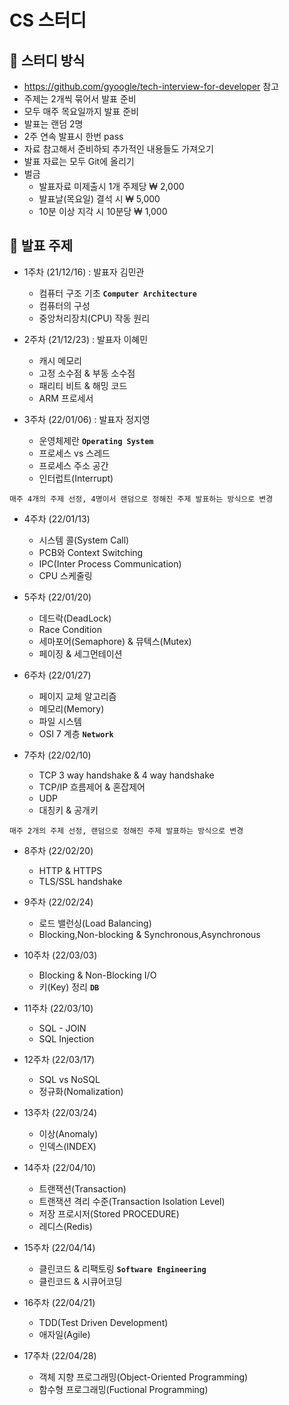 # CS 스터디

## 📌 스터디 방식
- https://github.com/gyoogle/tech-interview-for-developer 참고
- 주제는 2개씩 묶어서 발표 준비
- 모두 매주 목요일까지 발표 준비
- 발표는 랜덤 2명
- 2주 연속 발표시 한번 pass
- 자료 참고해서 준비하되 추가적인 내용들도 가져오기
- 발표 자료는 모두 Git에 올리기
- 벌금
  - 발표자료 미제출시 1개 주제당 ₩ 2,000
  - 발표날(목요일) 결석 시 ₩ 5,000
  - 10분 이상 지각 시 10분당 ₩ 1,000 

## 📌 발표 주제

- 1주차 (21/12/16) : 발표자 김민관
  - 컴퓨터 구조 기초 **`Computer Architecture`**
  - 컴퓨터의 구성
  - 중앙처리장치(CPU) 작동 원리

- 2주차 (21/12/23) : 발표자 이혜민
  - 캐시 메모리
  - 고정 소수점 & 부동 소수점
  - 패리티 비트 & 해밍 코드
  - ARM 프로세서

- 3주차 (22/01/06) : 발표자 정지영
  - 운영체제란 **`Operating System`**
  - 프로세스 vs 스레드
  - 프로세스 주소 공간
  - 인터럽트(Interrupt)

`매주 4개의 주제 선정, 4명이서 랜덤으로 정해진 주제 발표하는 방식으로 변경`

- 4주차 (22/01/13) 
  - 시스템 콜(System Call)
  - PCB와 Context Switching
  - IPC(Inter Process Communication)
  - CPU 스케줄링

- 5주차 (22/01/20)
  - 데드락(DeadLock)
  - Race Condition
  - 세마포어(Semaphore) & 뮤텍스(Mutex)
  - 페이징 & 세그먼테이션

- 6주차 (22/01/27)
  - 페이지 교체 알고리즘
  - 메모리(Memory)
  - 파일 시스템</br>
  - OSI 7 계층 **`Network`**
  
- 7주차 (22/02/10)
  - TCP 3 way handshake & 4 way handshake
  - TCP/IP 흐름제어 & 혼잡제어
  - UDP
  - 대칭키 & 공개키  

`매주 2개의 주제 선정, 랜덤으로 정해진 주제 발표하는 방식으로 변경`
- 8주차 (22/02/20)
  - HTTP & HTTPS
  - TLS/SSL handshake

- 9주차 (22/02/24)
  - 로드 밸런싱(Load Balancing)
  - Blocking,Non-blocking & Synchronous,Asynchronous  
 
- 10주차 (22/03/03)
  - Blocking & Non-Blocking I/O
  - 키(Key) 정리 **`DB`**

- 11주차 (22/03/10)
  - SQL - JOIN
  - SQL Injection 

- 12주차 (22/03/17)
  - SQL vs NoSQL
  - 정규화(Nomalization) 
  
- 13주차 (22/03/24)
  - 이상(Anomaly)
  - 인덱스(INDEX) 

- 14주차 (22/04/10)
  - 트랜잭션(Transaction)
  - 트랜잭션 격리 수준(Transaction Isolation Level)
  - 저장 프로시저(Stored PROCEDURE)
  - 레디스(Redis)

- 15주차 (22/04/14)
  - 클린코드 & 리팩토링 **`Software Engineering`**
  - 클린코드 & 시큐어코딩 

- 16주차 (22/04/21)
  - TDD(Test Driven Development)
  - 애자일(Agile)
  
- 17주차 (22/04/28)
  - 객체 지향 프로그래밍(Object-Oriented Programming)
  - 함수형 프로그래밍(Fuctional Programming) 
